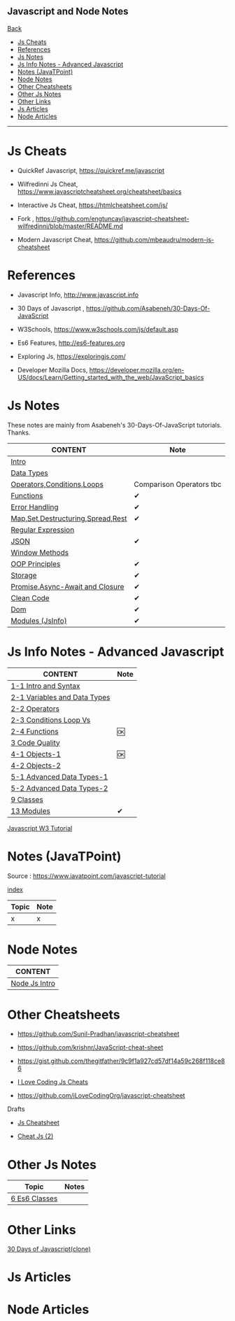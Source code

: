 <h2>Javascript and Node Notes</h2> 

[Back](../readme.md)

- [Js Cheats](#js-cheats)
- [References](#references)
- [Js Notes](#js-notes)
- [Js Info Notes - Advanced Javascript](#js-info-notes---advanced-javascript)
- [Notes (JavaTPoint)](#notes-javatpoint)
- [Node Notes](#node-notes)
- [Other Cheatsheets](#other-cheatsheets)
- [Other Js Notes](#other-js-notes)
- [Other Links](#other-links)
- [Js Articles](#js-articles)
- [Node Articles](#node-articles)

---

# Js Cheats

- QuickRef Javascript, https://quickref.me/javascript

- Wilfredinni Js Cheat, https://www.javascriptcheatsheet.org/cheatsheet/basics

- Interactive Js Cheat, https://htmlcheatsheet.com/js/

- Fork , https://github.com/engtuncay/javascript-cheatsheet-wilfredinni/blob/master/README.md

- Modern Javascript Cheat, https://github.com/mbeaudru/modern-js-cheatsheet

# References

- Javascript Info, http://www.javascript.info

- 30 Days of Javascript , https://github.com/Asabeneh/30-Days-Of-JavaScript

- W3Schools, https://www.w3schools.com/js/default.asp 

- Es6 Features, http://es6-features.org

- Exploring Js, https://exploringjs.com/

- Developer Mozilla Docs, https://developer.mozilla.org/en-US/docs/Learn/Getting_started_with_the_web/JavaScript_basics

# Js Notes

These notes are mainly from Asabeneh's 30-Days-Of-JavaScript tutorials.  Thanks.

CONTENT |Note|
--- | -- |
[Intro](./notes/js-notes-1-1-intro.md) |
[Data Types](./notes/js-notes-2-1-data-types.md) |
[Operators,Conditions,Loops](./notes/js-notes-2-2-oper-cond-loop.md) | Comparison Operators tbc
[Functions](./notes/js-notes-2-3-functions.md) | ✔ 
[Error Handling](./notes/js-notes-2-4-error-handling.md) | ✔ 
[Map,Set,Destructuring,Spread,Rest](./notes/js-notes-2-5-map-set.md) | ✔ 
[Regular Expression](./notes/js-notes-2-6-reg-ex.md) |
[JSON](./notes/js-notes-2-7-json.md) | ✔
[Window Methods](./notes/js-notes-3-window-methods.md)|
[OOP Principles](./notes/js-notes-4-OOP-class.md) | ✔ 
[Storage](./notes/js-notes-5-storage.md) | ✔ 
[Promise,Async-Await and Closure](./notes/js-notes-6-promise.md) | ✔ 
[Clean Code](./notes/js-notes-7-clean-code.md) | ✔
[Dom](./notes/js-notes-8-dom.md) | ✔ 
[Modules (JsInfo)](./notes/js-info/js-intro-13-1-Modules.md)| ✔


# Js Info Notes - Advanced Javascript

CONTENT |Note|
--- | -- |
[1-1 Intro and Syntax](./js-info/js-intro-01-01-intro-and-syntax.md) |
[2-1 Variables and Data Types](./js-info/js-intro-02-01-data-types.md) |
[2-2 Operators](./js-info/js-intro-02-02-operators.md) |   
[2-3 Conditions Loop Vs](./js-info/js-intro-02-03-if-and-loops.md) |
[2-4 Functions](./js-info/js-intro-02-04-functions.md) |🆗
[3 Code Quality](./js-info/js-intro-3-code-quality.md) |
[4-1 Objects-1](./js-info/js-intro-04-01-objects.md) |🆗
[4-2 Objects-2](./js-info/js-intro-04-02-objects.md) |
[5-1 Advanced Data Types-1](./js-info/js-intro-05-01-advanced-data-types.md)|
[5-2 Advanced Data Types-2](./js-info/js-intro-05-02-advanced-data-types-2.md)|
[9 Classes](./js-info/js-intro-09-1-Classes.md)|
[13 Modules](./js-info/js-intro-13-1-Modules.md)| ✔

[Javascript W3 Tutorial](./w3/readme.md)

# Notes (JavaTPoint)

Source : https://www.javatpoint.com/javascript-tutorial





[index](js-jtp-index.md)



Topic | Note
------|-----
x     | x

# Node Notes

CONTENT |
--- |
[Node Js Intro](./node-js-intro.md) |


# Other Cheatsheets

- https://github.com/Sunil-Pradhan/javascript-cheatsheet

- https://github.com/krishnr/JavaScript-cheat-sheet

- https://gist.github.com/thegitfather/9c9f1a927cd57df14a59c268f118ce86

- [I Love Coding Js Cheats](./i-love-coding-cheats/readme.md)

- https://github.com/iLoveCodingOrg/javascript-cheatsheet

Drafts

- [Js Cheatsheet](./js-mix/js-cheatsheet.md)

- [Cheat Js (2)](./js-mix/cheat-js-2.md)

# Other Js Notes

Topic                                               | Notes
----------------------------------------------------|------
[6 Es6 Classes](./js-mix/js-mosh-b6-es6-classes.md) |


# Other Links

[30 Days of Javascript(clone)](./30-Days-Of-JavaScript-master/readMe.md)

# Js Articles

# Node Articles
